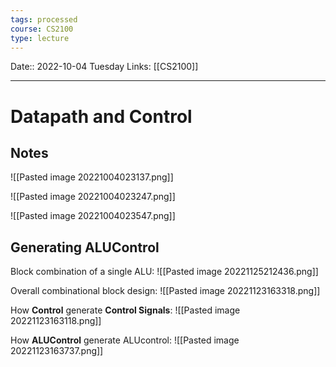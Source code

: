 ```yaml
---
tags: processed
course: CS2100
type: lecture
---
```

Date:: 2022-10-04 Tuesday
Links: [[CS2100]]
- - -
# Datapath and Control

## Notes

![[Pasted image 20221004023137.png]]

![[Pasted image 20221004023247.png]]

![[Pasted image 20221004023547.png]]


## Generating ALUControl

Block combination of a single ALU:
![[Pasted image 20221125212436.png]]


Overall combinational block design:
![[Pasted image 20221123163318.png]]

How **Control** generate **Control Signals**:
![[Pasted image 20221123163118.png]]

How **ALUControl** generate ALUcontrol:
![[Pasted image 20221123163737.png]]